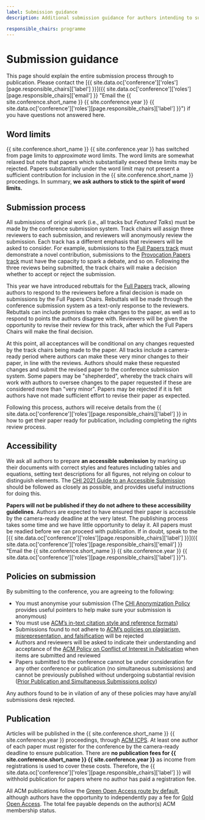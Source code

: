```yaml
---
label: Submission guidance
description: Additional submission guidance for authors intending to submit papers to the !!conference.year!! !!conference.full_name!! conference.

responsible_chairs: programme
---
```


# Submission guidance

This page should explain the entire submission process through to publication. Please contact the [{{ site.data.oc['conference']['roles'][page.responsible_chairs]['label'] }}]({{ site.data.oc['conference']['roles'][page.responsible_chairs]['email'] }} "Email the {{ site.conference.short_name }} {{ site.conference.year }} {{ site.data.oc['conference']['roles'][page.responsible_chairs]['label'] }}") if you have questions not answered here.

## Word limits

{{ site.conference.short_name }} {{ site.conference.year }} has switched from page limits to <em>approximate</em> word limits. The word limits are somewhat relaxed but note that papers which substantially exceed these limits may be rejected. Papers substantially under the word limit may not present a sufficient contribution for inclusion in the {{ site.conference.short_name }} proceedings. In summary, **we ask authors to stick to the spirit of word limits.**

## Submission process

All submissions of original work (i.e., all tracks but *Featured Talks*) must be made by the conference submission system. Track chairs will assign three reviewers to each submission, and reviewers will anonymously review the submission. Each track has a different emphasis that reviewers will be asked to consider. For example, submissions to the [Full Papers track](/2021/authors/full-papers "The {{ site.conference.short_name }} {{ site.conference.year }} Full Papers track") must demonstrate a novel contribution, submissions to the [Provocation Papers track](/2021/authors/provication-papers "The {{ site.conference.short_name }} {{ site.conference.year }} Provication Papers track") must have the capacity to spark a debate, and so on. Following the three reviews being submitted, the track chairs will make a decision whether to accept or reject the submission.

This year we have introduced rebuttals for the [Full Papers](/2021/authors/full-papers/ "The {{ site.conference.short_name }} {{ site.conference.year }} Full Papers track") track, allowing authors to respond to the reviewers before a final decision is made on submissions by the Full Papers Chairs. Rebuttals will be made through the conference submission system as a text-only response to the reviewers. Rebuttals can include promises to make changes to the paper, as well as to respond to points the authors disagree with. Reviewers will be given the opportunity to revise their review for this track, after which the Full Papers Chairs will make the final decision.

At this point, all acceptances will be conditional on any changes requested by the track chairs being made to the paper. All tracks include a camera-ready period where authors can make these very minor changes to their paper, in line with the reviews.  Authors should make these requested changes and submit the revised paper to the conference submission system. Some papers may be "shepherded", whereby the track chairs will work with authors to oversee changes to the paper requested if these are considered more than "very minor". Papers may be rejected if it is felt authors have not made sufficient effort to revise their paper as expected.

Following this process, authors will receive details from the {{ site.data.oc['conference']['roles'][page.responsible_chairs]['label'] }} in how to get their paper ready for publication, including completing the rights review process.

## Accessibility

We ask all authors to prepare **an accessible submission** by marking up their documents with correct styles and features including tables and equations, setting text descriptions for all figures, not relying on colour to distinguish elements. The [CHI 2021 Guide to an Accessible Submission](https://chi2021.acm.org/for-authors/presenting/papers/guide-to-an-accessible-submission "Read the CHI 2021 Guide to an Accessible Submission") should be followed as closely as possible, and provides useful instructions for doing this.

**Papers will not be published if they do not adhere to these accessibility guidelines**. Authors are expected to have ensured their paper is accessible by the camera-ready deadline at the very latest. The publishing process takes some time and we have little opportunity to delay it. All papers must be readied before we can proceed with publication. If in doubt, speak to the [{{ site.data.oc['conference']['roles'][page.responsible_chairs]['label'] }}]({{ site.data.oc['conference']['roles'][page.responsible_chairs]['email'] }} "Email the {{ site.conference.short_name }} {{ site.conference.year }} {{ site.data.oc['conference']['roles'][page.responsible_chairs]['label'] }}").

## Policies on submission

By submitting to the conference, you are agreeing to the following:
* You must anonymise your submission (The [CHI Anonymization Policy](https://chi2021.acm.org/for-authors/presenting/papers/chi-anonymization-policy "Read the CHI conference policy on Anonymisation") provides useful pointers to help make sure your submission is anonymous)
* You must use [ACM’s in-text citation style and reference formats](https://www.acm.org/publications/authors/reference-formatting "Read the ACM policy on Citation Style and Reference Formats"))  
* Submissions found to not adhere to [ACM’s policies on plagiarism, misrepresentation, and falsification](https://www.acm.org/publications/policies/plagiarism-overview "Read the ACM policy on Plagiarism, Misrepresentation, and Falsification") will be rejected   
* Authors and reviewers will be asked to indicate their understanding and acceptance of the [ACM Policy on Conflict of Interest in Publication](https://www.acm.org/publications/policies/conflict-of-interest "Read the Conflict of Interest Policy for ACM Publications")  when items are submitted and reviewed
* Papers submitted to the conference cannot be under consideration for any other conference or publication (no simultaneous submissions) and cannot be previously published without undergoing substantial revision ([Prior Publication and Simultaneous Submissions policy](https://www.acm.org/publications/policies/simultaneous-submissions "Read the ACM policy on Prior Publication and Simultaneous"))  

Any authors found to be in vilation of any of these policies may have any/all submissions desk rejected.

## Publication

Articles will be published in the {{ site.conference.short_name }} {{ site.conference.year }} proceedings, through [ACM ICPS](https://www.acm.org/publications/icps-series "Details about the ACM International Conference Proceedings Series"). At least one author of each paper must register for the conference by the camera-ready deadline to ensure publication. There are **no publication fees for {{ site.conference.short_name }} {{ site.conference.year }}** as income from registrations is used to cover these costs. Therefore, the {{ site.data.oc['conference']['roles'][page.responsible_chairs]['label'] }} will withhold publication for papers where no author has paid a registration fee.

All ACM publications follow the [Green Open Access route by default](https://www.acm.org/publications/openaccess#green "Details on ACM's Green Open Access policies"), although authors have the opportunity to independently pay a fee for [Gold Open Access](https://www.acm.org/publications/openaccess#oapricing "Details on Gold Open Access pricing for ACM publications"). The total fee payable depends on the author(s) ACM membership status.


